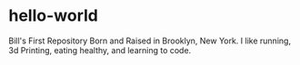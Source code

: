 # hello-world
Bill's First Repository
Born and Raised in Brooklyn, New York. I like running, 3d Printing, eating healthy, and learning to code. 
